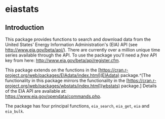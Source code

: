 # eiastats

## Introduction

This package provides functions to search and download data from the United
States' Energy Information Administration's (EIA) API (see
http://www.eia.gov/beta/api/).  There are currently over a million unique time
series available through the API.  To use the package you'll need a *free* API
key from here: http://www.eia.gov/beta/api/register.cfm.

This package extends on the functions in the
[https://cran.r-project.org/web/packages/EIAdata/index.html](EIAdata)
package.^[The functionality in this package mirrors the functionality in the
[https://cran.r-project.org/web/packages/wbstats/index.html](wbstats) package.]
Details of the EIA API are available at:
https://www.eia.gov/opendata/commands.php.

The package has four principal functions, `eia_search`, `eia_get`,
`eia` and `eia_bulk`.

